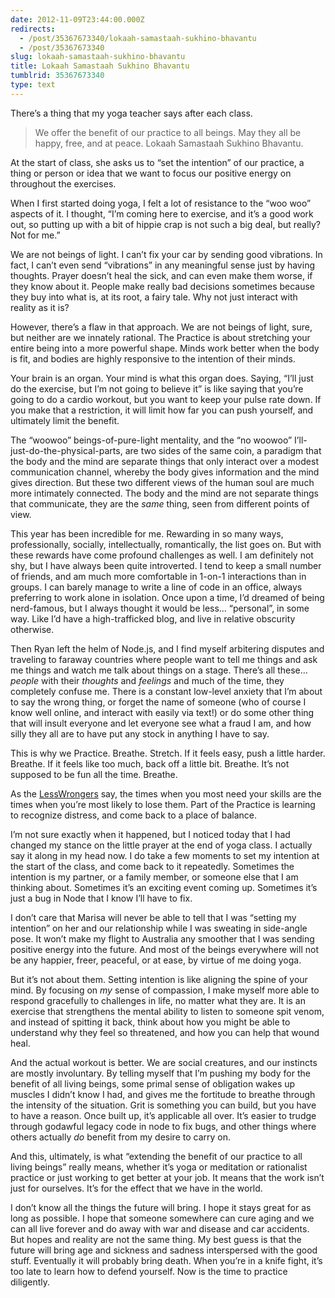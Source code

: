 ```yaml
---
date: 2012-11-09T23:44:00.000Z
redirects:
  - /post/35367673340/lokaah-samastaah-sukhino-bhavantu
  - /post/35367673340
slug: lokaah-samastaah-sukhino-bhavantu
title: Lokaah Samastaah Sukhino Bhavantu
tumblrid: 35367673340
type: text
---
```

<p>There&rsquo;s a thing that my yoga teacher says after each class.</p>

<blockquote>
  <p>We offer the benefit of our practice to all beings.  May they all be happy, free, and at peace.
  Lokaah Samastaah Sukhino Bhavantu.</p>
</blockquote>

<p>At the start of class, she asks us to &ldquo;set the intention&rdquo; of our practice, a thing or person or idea that we want to focus our positive energy on throughout the exercises.</p>

<p>When I first started doing yoga, I felt a lot of resistance to the &ldquo;woo woo&rdquo; aspects of it.  I thought, &ldquo;I&rsquo;m coming here to exercise, and it&rsquo;s a good work out, so putting up with a bit of hippie crap is not such a big deal, but really?  Not for me.&rdquo;</p>

<p>We are not beings of light.  I can&rsquo;t fix your car by sending good vibrations.  In fact, I can&rsquo;t even send &ldquo;vibrations&rdquo; in any meaningful sense just by having thoughts.  Prayer doesn&rsquo;t heal the sick, and can even make them worse, if they know about it.  People make really bad decisions sometimes because they buy into what is, at its root, a fairy tale.  Why not just interact with reality as it is?</p>

<p>However, there&rsquo;s a flaw in that approach.  We are not beings of light, sure, but neither are we innately rational.  The Practice is about stretching your entire being into a more powerful shape.  Minds work better when the body is fit, and bodies are highly responsive to the intention of their minds.</p>

<p>Your brain is an organ.  Your mind is what this organ does.  Saying, &ldquo;I&rsquo;ll just do the exercise, but I&rsquo;m not going to believe it&rdquo; is like saying that you&rsquo;re going to do a cardio workout, but you want to keep your pulse rate down.  If you make that a restriction, it will limit how far you can push yourself, and ultimately limit the benefit.</p>

<p>The &ldquo;woowoo&rdquo; beings-of-pure-light mentality, and the &ldquo;no woowoo&rdquo; I&rsquo;ll-just-do-the-physical-parts, are two sides of the same coin, a paradigm that the body and the mind are separate things that only interact over a modest communication channel, whereby the body gives information and the mind gives direction.  But these two different views of the human soul are much more intimately connected.  The body and the mind are not separate things that communicate, they are the <em>same</em> thing, seen from different points of view.</p>

<p>This year has been incredible for me.  Rewarding in so many ways, professionally, socially, intellectually, romantically, the list goes on.  But with these rewards have come profound challenges as well.  I am definitely not shy, but I have always been quite introverted.  I tend to keep a small number of friends, and am much more comfortable in 1-on-1 interactions than in groups.  I can barely manage to write a line of code in an office, always preferring to work alone in isolation.  Once upon a time, I&rsquo;d dreamed of being nerd-famous, but I always thought it would be less&hellip; &ldquo;personal&rdquo;, in some way.  Like I&rsquo;d have a high-trafficked blog, and live in relative obscurity otherwise.</p>

<p>Then Ryan left the helm of Node.js, and I find myself arbitering disputes and traveling to faraway countries where people want to tell me things and ask me things and watch me talk about things on a stage.  There&rsquo;s all these&hellip; <em>people</em> with their <em>thoughts</em> and <em>feelings</em> and much of the time, they completely confuse me.  There is a constant low-level anxiety that I&rsquo;m about to say the wrong thing, or forget the name of someone (who of course I know well online, and interact with easily via text!) or do some other thing that will insult everyone and let everyone see what a fraud I am, and how silly they all are to have put any stock in anything I have to say.</p>

<p>This is why we Practice.  Breathe.  Stretch.  If it feels easy, push a little harder.  Breathe.  If it feels like too much, back off a little bit.  Breathe.  It&rsquo;s not supposed to be fun all the time.  Breathe.</p>

<p>As the <a href="http://lesswrong.com">LessWrongers</a> say, the times when you most need your skills are the times when you&rsquo;re most likely to lose them.  Part of the Practice is learning to recognize distress, and come back to a place of balance.</p>

<p>I&rsquo;m not sure exactly when it happened, but I noticed today that I had changed my stance on the little prayer at the end of yoga class.  I actually say it along in my head now.  I do take a few moments to set my intention at the start of the class, and come back to it repeatedly.  Sometimes the intention is my partner, or a family member, or someone else that I am thinking about.  Sometimes it&rsquo;s an exciting event coming up.  Sometimes it&rsquo;s just a bug in Node that I know I&rsquo;ll have to fix.</p>

<p>I don&rsquo;t care that Marisa will never be able to tell that I was &ldquo;setting my intention&rdquo; on her and our relationship while I was sweating in side-angle pose.  It won&rsquo;t make my flight to Australia any smoother that I was sending positive energy into the future.  And most of the beings everywhere will not be any happier, freer, peaceful, or at ease, by virtue of me doing yoga.</p>

<p>But it&rsquo;s not about them.  Setting intention is like aligning the spine of your mind.  By focusing on <em>my</em> sense of compassion, I make myself more able to respond gracefully to challenges in life, no matter what they are.  It is an exercise that strengthens the mental ability to listen to someone spit venom, and instead of spitting it back, think about how you might be able to understand why they feel so threatened, and how you can help that wound heal.</p>

<p>And the actual workout is better.  We are social creatures, and our instincts are mostly involuntary.  By telling myself that I&rsquo;m pushing my body for the benefit of all living beings, some primal sense of obligation wakes up muscles I didn&rsquo;t know I had, and gives me the fortitude to breathe through the intensity of the situation.  Grit is something you can build, but you have to have a reason.  Once built up, it&rsquo;s applicable all over.  It&rsquo;s easier to trudge through godawful legacy code in node to fix bugs, and other things where others actually <em>do</em> benefit from my desire to carry on.</p>

<p>And this, ultimately, is what &ldquo;extending the benefit of our practice to all living beings&rdquo; really means, whether it&rsquo;s yoga or meditation or rationalist practice or just working to get better at your job.  It means that the work isn&rsquo;t just for ourselves.  It&rsquo;s for the effect that we have in the world.</p>

<p>I don&rsquo;t know all the things the future will bring.  I hope it stays great for as long as possible.  I hope that someone somewhere can cure aging and we can all live forever and do away with war and disease and car accidents.  But hopes and reality are not the same thing.  My best guess is that the future will bring age and sickness and sadness interspersed with the good stuff.  Eventually it will probably bring death.  When you&rsquo;re in a knife fight, it&rsquo;s too late to learn how to defend yourself.  Now is the time to practice diligently.</p>
